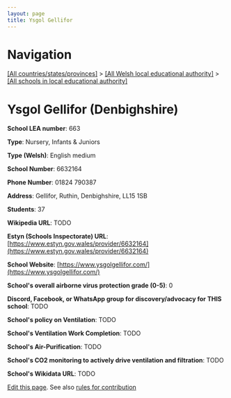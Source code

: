 ```yaml
---
layout: page
title: Ysgol Gellifor
---
```

# Navigation

[[All countries/states/provinces]](../../..) > [[All Welsh local educational authority]](../..) > [[All schools in local educational authority]](..)

# Ysgol Gellifor (Denbighshire)

**School LEA number**: 663

**Type**: Nursery, Infants & Juniors

**Type (Welsh)**: English medium

**School Number**: 6632164

**Phone Number**: 01824 790387

**Address**: Gellifor, Ruthin, Denbighshire, LL15 1SB

**Students**: 37

**Wikipedia URL**: TODO

**Estyn (Schools Inspectorate) URL**: [https://www.estyn.gov.wales/provider/6632164](https://www.estyn.gov.wales/provider/6632164)

**School Website**: [https://www.ysgolgellifor.com/](https://www.ysgolgellifor.com/)

**School's overall airborne virus protection grade (0-5)**: 0

**Discord, Facebook, or WhatsApp group for discovery/advocacy for THIS school**: TODO

**School's policy on Ventilation**: TODO

**School's Ventilation Work Completion**: TODO

**School's Air-Purification**: TODO

**School's CO2 monitoring to actively drive ventilation and filtration**: TODO

**School's Wikidata URL**: TODO




[Edit this page](https://github.com/ventilate-schools/Wales/edit/prif/./Denbighshire/Ysgol_Gellifor.md). See also [rules for contribution](../../../contribution-rules/)